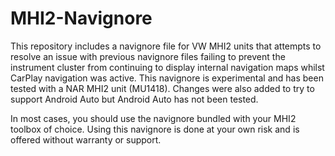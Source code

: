 # MHI2-Navignore

This repository includes a navignore file for VW MHI2 units that attempts to resolve an issue with previous navignore files failing to prevent the instrument cluster from continuing to display internal navigation maps whilst CarPlay navigation was active. This navignore is experimental and has been tested with a NAR MHI2 unit (MU1418). Changes were also added to try to support Android Auto but Android Auto has not been tested.

In most cases, you should use the navignore bundled with your MHI2 toolbox of choice. Using this navignore is done at your own risk and is offered without warranty or support.
